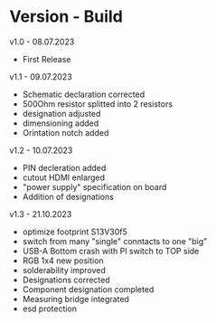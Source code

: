 # Version - Build
v1.0 - 08.07.2023
- First Release

v1.1 - 09.07.2023
- Schematic declaration corrected
- 500Ohm resistor splitted into 2 resistors
- designation adjusted
- dimensioning added
- Orintation notch added

v1.2 - 10.07.2023
- PIN decleration added
- cutout HDMI enlarged
- "power supply" specification on board
- Addition of designations

v1.3 - 21.10.2023
- optimize footprint S13V30f5
- switch from many "single" conntacts to one "big"
- USB-A Bottom crash with PI switch to TOP side
- RGB 1x4 new position
- solderability improved
- Designations corrected
- Component designation completed
- Measuring bridge integrated
- esd protection
